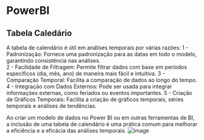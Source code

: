 # PowerBI

## Tabela Caledário
A tabela de calendário é útil em análises temporais por várias razões:
1 - Padronização: Fornece uma padronização para as datas em todo o modelo, garantindo consistência nas análises. <br>
2 - Facilidade de Filtragem: Permite filtrar dados com base em períodos específicos (dia, mês, ano) de maneira mais fácil e intuitiva.
3 - Comparação Temporal: Facilita a comparação de dados ao longo do tempo.
4 - Integração com Dados Externos: Pode ser usada para integrar informações externas, como feriados ou eventos importantes.
5 - Criação de Gráficos Temporais: Facilita a criação de gráficos temporais, séries temporais e análises de tendências.

Ao criar um modelo de dados no Power BI ou em outras ferramentas de BI, a inclusão de uma tabela de calendário é uma prática comum para melhorar a eficiência e a eficácia das análises temporais.
![image](https://github.com/Cmks0202/PowerBI/assets/87582427/63eb2f08-5ed8-4071-9cfb-f6cade67f5c3)
